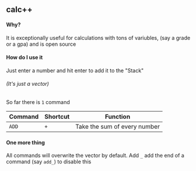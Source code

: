 ## calc++

#### Why?
It is exceptionally useful for calculations with tons of variubles, (say a grade or a gpa) and is open source

#### How do I use it
Just enter a number and hit enter to add it to the "Stack"
###### (It's just a vector)

So far there is `1` command

| Command | Shortcut | Function |
|---------|----------|----------|
| `ADD` | `+` | Take the sum of every number |

#### One more thing
All commands will overwrite the vector by default. Add `_` add the end of a command (say `add_`) to disable this
